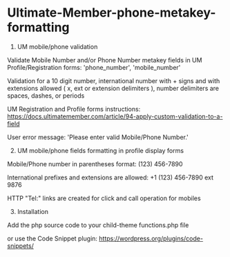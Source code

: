 # Ultimate-Member-phone-metakey-formatting

1. UM mobile/phone validation

Validate Mobile Number and/or Phone Number metakey fields in UM Profile/Registration forms: 'phone_number', 'mobile_number'

Validation for a 10 digit number, international number with + signs and with extensions allowed ( x, ext or extension delimiters ), number delimiters are spaces, dashes, or periods

UM Registration and Profile forms instructions: https://docs.ultimatemember.com/article/94-apply-custom-validation-to-a-field

User error message: 'Please enter valid Mobile/Phone Number.'


2. UM mobile/phone fields formatting in profile display forms

Mobile/Phone number in parentheses format: (123) 456-7890 

International prefixes and extensions are allowed: +1 (123) 456-7890 ext 9876

HTTP "Tel:" links are created for click and call operation for mobiles


3. Installation

Add the php source code to your child-theme functions.php file

or use the Code Snippet plugin: https://wordpress.org/plugins/code-snippets/
